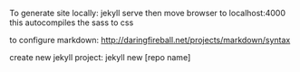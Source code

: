 To generate site locally: 
	jekyll serve
then move browser to 
	localhost:4000
this autocompiles the sass to css

to configure markdown: http://daringfireball.net/projects/markdown/syntax

create new jekyll project: jekyll new [repo name]